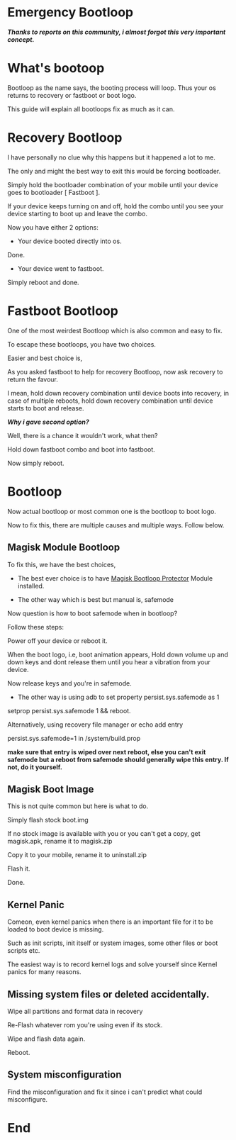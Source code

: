 # Emergency Bootloop

_**Thanks to reports on this community, i almost forgot this very important concept.**_

# What's bootoop

Bootloop as the name says, the booting process will loop. Thus your os returns to recovery or fastboot or boot logo.

This guide will explain all bootloops fix as much as it can.

# Recovery Bootloop

I have personally no clue why this happens but it happened a lot to me.

The only and might the best way to exit this would be forcing bootloader.

Simply hold the bootloader combination of your mobile until your device goes to bootloader [ Fastboot ].

If your device keeps turning on and off, hold the combo until you see your device starting to boot up and leave the combo.

Now you have either 2 options:

- Your device booted directly into os.
    

Done.

- Your device went to fastboot.
    

Simply reboot and done.

# Fastboot Bootloop

One of the most weirdest Bootloop which is also common and easy to fix.

To escape these bootloops, you have two choices.

Easier and best choice is,

As you asked fastboot to help for recovery Bootloop, now ask recovery to return the favour.

I mean, hold down recovery combination until device boots into recovery, in case of multiple reboots, hold down recovery combination until device starts to boot and release.

_**Why i gave second option?**_

Well, there is a chance it wouldn't work, what then?

Hold down fastboot combo and boot into fastboot.

Now simply reboot.

# Bootloop

Now actual bootloop or most common one is the bootloop to boot logo.

Now to fix this, there are multiple causes and multiple ways. Follow below.

## Magisk Module Bootloop

To fix this, we have the best choices,

- The best ever choice is to have [Magisk Bootloop Protector](https://github.com/Magisk-Modules-Alt-Repo/HuskyDG_BootloopSaver/releases) Module installed.
    
- The other way which is best but manual is, safemode
    

Now question is how to boot safemode when in bootloop?

Follow these steps:

Power off your device or reboot it.

When the boot logo, i.e, boot animation appears, Hold down volume up and down keys and dont release them until you hear a vibration from your device.

Now release keys and you're in safemode.

- The other way is using adb to set property persist.sys.safemode as 1
    

setprop persist.sys.safemode 1 && reboot.

Alternatively, using recovery file manager or echo add entry

persist.sys.safemode=1 in /system/build.prop

**make sure that entry is wiped over next reboot, else you can't exit safemode but a reboot from safemode should generally wipe this entry. If not, do it yourself.**

## Magisk Boot Image

This is not quite common but here is what to do.

Simply flash stock boot.img

If no stock image is available with you or you can't get a copy, get magisk.apk, rename it to magisk.zip

Copy it to your mobile, rename it to uninstall.zip

Flash it.

Done.

## Kernel Panic

Comeon, even kernel panics when there is an important file for it to be loaded to boot device is missing.

Such as init scripts, init itself or system images, some other files or boot scripts etc.

The easiest way is to record kernel logs and solve yourself since Kernel panics for many reasons.

## Missing system files or deleted accidentally.

Wipe all partitions and format data in recovery

Re-Flash whatever rom you're using even if its stock.

Wipe and flash data again.

Reboot.

## System misconfiguration

Find the misconfiguration and fix it since i can't predict what could misconfigure.

# End